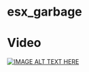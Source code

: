 # esx_garbage

# Video

[![IMAGE ALT TEXT HERE](https://i9.ytimg.com/vi/_Y-DkpBK9LA/sddefault.jpg)](http://www.youtube.com/watch?v=_Y-DkpBK9L)

